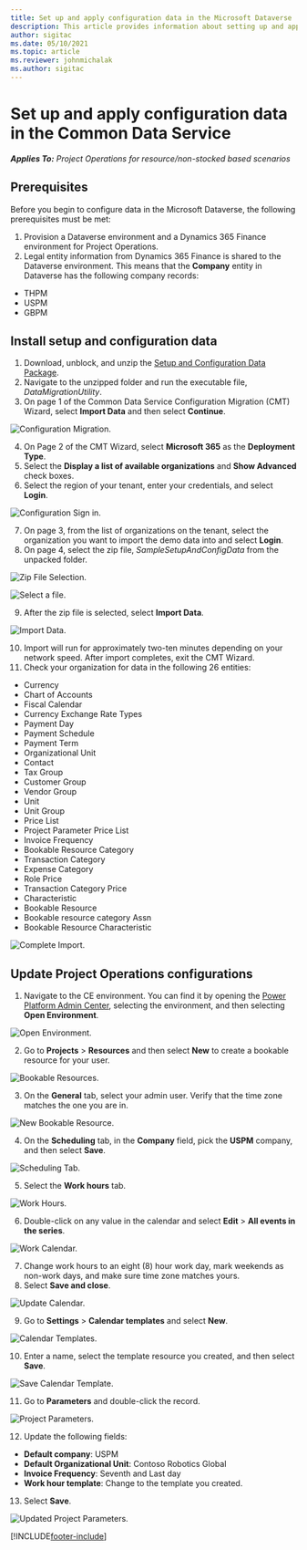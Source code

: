 ```yaml
---
title: Set up and apply configuration data in the Microsoft Dataverse 
description: This article provides information about setting up and applying configuration data in Project Operations.
author: sigitac
ms.date: 05/10/2021
ms.topic: article
ms.reviewer: johnmichalak
ms.author: sigitac
---
```


# Set up and apply configuration data in the Common Data Service 

_**Applies To:** Project Operations for resource/non-stocked based scenarios_



## Prerequisites

Before you begin to configure data in the Microsoft Dataverse, the following prerequisites must be met:

1.	Provision a Dataverse environment and a Dynamics 365 Finance environment for Project Operations.
2.	Legal entity information from Dynamics 365 Finance is shared to the Dataverse environment. This means that the **Company** entity in Dataverse has the following company records:
  - THPM
  - USPM
  - GBPM

## Install setup and configuration data

1. Download, unblock, and unzip the [Setup and Configuration Data Package](https://download.microsoft.com/download/e/2/d/e2da6c98-d5dd-450c-aabe-fd6bf2ba374b/ProjOpsSampleSetupData-%20Integrated%20Latest.zip).
2. Navigate to the unzipped folder and run the executable file, *DataMigrationUtility*.
3. On page 1 of the Common Data Service Configuration Migration (CMT) Wizard, select **Import Data** and then select **Continue**.

![Configuration Migration.](./media/1ConfigurationMigration.png)

4. On Page 2 of the CMT Wizard, select **Microsoft 365** as the **Deployment Type**.
5. Select the **Display a list of available organizations** and **Show Advanced** check boxes.
6. Select the region of your tenant, enter your credentials, and select **Login**.

![Configuration Sign in.](./media/2ConfigurationSignin.png)

7. On page 3, from the list of organizations on the tenant, select the organization you want to import the demo data into and select **Login**.
8. On page 4, select the zip file, *SampleSetupAndConfigData* from the unpacked folder.

![Zip File Selection.](./media/3ZipFile.png)

![Select a file.](./media/4SelectAFile.png)

9. After the zip file is selected, select **Import Data**.

![Import Data.](./media/5ImportData.png)

10. Import will run for approximately two-ten minutes depending on your network speed. After import completes, exit the CMT Wizard. 
11. Check your organization for data in the following 26 entities:

  - Currency
  - Chart of Accounts
  - Fiscal Calendar
  - Currency Exchange Rate Types
  - Payment Day
  - Payment Schedule
  - Payment Term
  - Organizational Unit
  - Contact
  - Tax Group
  - Customer Group
  - Vendor Group
  - Unit
  - Unit Group
  - Price List
  - Project Parameter Price List
  - Invoice Frequency
  - Bookable Resource Category
  - Transaction Category
  - Expense Category
  - Role Price
  - Transaction Category Price
  - Characteristic
  - Bookable Resource
  - Bookable resource category Assn
  - Bookable Resource Characteristic

![Complete Import.](./media/6CompleteImport.png)

## Update Project Operations configurations

1. Navigate to the CE environment. You can find it by opening the [Power Platform Admin Center](https://admin.powerplatform.microsoft.com/environments), selecting the environment, and then selecting **Open Environment**. 

![Open Environment.](./media/7OpenEnvironment.png)

2. Go to **Projects** > **Resources** and then select **New** to create a bookable resource for your user.

![Bookable Resources.](./media/8BookableResources.png)

3. On the **General** tab, select your admin user. Verify that the time zone matches the one you are in. 

![New Bookable Resource.](./media/9NewBookableResource.png)

4. On the **Scheduling** tab, in the **Company** field, pick the **USPM** company, and then select **Save**. 

![Scheduling Tab.](./media/10SchedulingTab.png)

5. Select the **Work hours** tab.  

![Work Hours.](./media/11WorkHours.png)

6. Double-click on any value in the calendar and select **Edit** > **All events in the series**. 

![Work Calendar.](./media/12WorkCalendar.png)

7. Change work hours to an eight (8) hour work day, mark weekends as non-work days, and make sure time zone matches yours. 
8. Select **Save and close**.

![Update Calendar.](./media/13UpdateCalendar.png)

9. Go to **Settings** > **Calendar templates** and select **New**.
 
 ![Calendar Templates.](./media/14CalendarTemplates.png)
 
 10. Enter a name, select the template resource you created, and then select **Save**. 
 
 ![Save Calendar Template.](./media/15SaveCalendarTemplate.png)
 
 11. Go to **Parameters** and double-click the record. 
 
 ![Project Parameters.](./media/16ProjectParameters.png)
 
12. Update the following fields:

 - **Default company**: USPM
 - **Default Organizational Unit**: Contoso Robotics Global
 - **Invoice Frequency**: Seventh and Last day
 - **Work hour template**: Change to the template you created.

13. Select **Save**. 

![Updated Project Parameters.](./media/17UpdatedProjectParameters.png)


[!INCLUDE[footer-include](../includes/footer-banner.md)]
